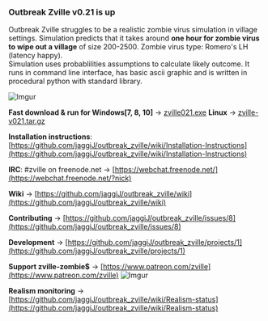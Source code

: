 ### Outbreak Zville v0.21 is up 

Outbreak Zville struggles to be a realistic  zombie virus simulation in village settings.
Simulation predicts that it takes around __one hour for zombie virus to wipe out a village__ of size 200-2500.
Zombie virus type: Romero's LH (latency happy).  
Simulation uses probablilities assumptions to calculate likely outcome. It runs in command line interface, has basic ascii graphic and is written in procedural python with standard library.

![Imgur](https://i.imgur.com/d5SR4Qv.png)

**Fast download & run for Windows[7, 8, 10]** -> [zville021.exe](https://github.com/jaggiJ/outbreak_zville/releases/download/v0.21/zville021.exe)   **Linux** -> [zville-v021.tar.gz](https://github.com/jaggiJ/outbreak_zville/releases/download/v0.21/zville-v021.tar.gz)

**Installation instructions**: [https://github.com/jaggiJ/outbreak_zville/wiki/Installation-Instructions](https://github.com/jaggiJ/outbreak_zville/wiki/Installation-Instructions)

**IRC**: #zville on freenode.net -> [https://webchat.freenode.net/](https://webchat.freenode.net/?nick)

**Wiki** -> [https://github.com/jaggiJ/outbreak_zville/wiki](https://github.com/jaggiJ/outbreak_zville/wiki)

**Contributing** -> [https://github.com/jaggiJ/outbreak_zville/issues/8](https://github.com/jaggiJ/outbreak_zville/issues/8)

**Development** -> [https://github.com/jaggiJ/outbreak_zville/projects/1](https://github.com/jaggiJ/outbreak_zville/projects/1)  

**Support zville-zombie$** -> [https://www.patreon.com/zville](https://www.patreon.com/zville)    ![Imgur](https://i.imgur.com/S44353Z.png)  

**Realism monitoring** -> [https://github.com/jaggiJ/outbreak_zville/wiki/Realism-status](https://github.com/jaggiJ/outbreak_zville/wiki/Realism-status)
